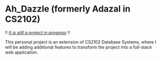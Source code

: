 # Ah_Dazzle (formerly Adazal in CS2102)

!! <i><u>It is still a project in progress</u></i> !!

This personal project is an extension of CS2102 Database Systems, where I will be adding additional features to transform the project into a full-stack web application.
